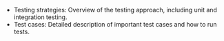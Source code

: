 - Testing strategies: Overview of the testing approach, including unit and integration testing.
- Test cases: Detailed description of important test cases and how to run tests.